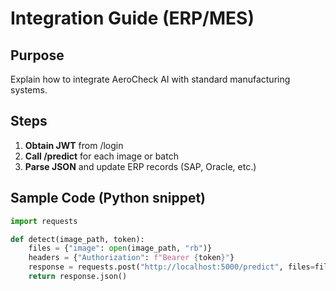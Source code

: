 # Integration Guide (ERP/MES)

## Purpose
Explain how to integrate AeroCheck AI with standard manufacturing systems.

## Steps
1. **Obtain JWT** from /login
2. **Call /predict** for each image or batch
3. **Parse JSON** and update ERP records (SAP, Oracle, etc.)

## Sample Code (Python snippet)
```python
import requests

def detect(image_path, token):
    files = {"image": open(image_path, "rb")}
    headers = {"Authorization": f"Bearer {token}"}
    response = requests.post("http://localhost:5000/predict", files=files, headers=headers)
    return response.json()
